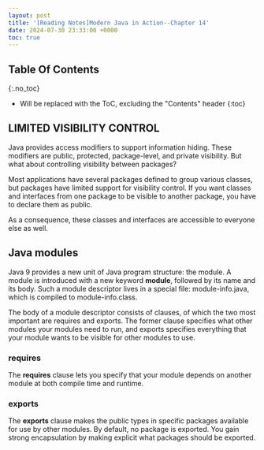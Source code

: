 ```yaml
---
layout: post
title: '[Reading Notes]Modern Java in Action--Chapter 14'
date: 2024-07-30 23:33:00 +0000
toc: true
---
```

## Table Of Contents
{:.no_toc}
* Will be replaced with the ToC, excluding the "Contents" header
{:toc}

## LIMITED VISIBILITY CONTROL
Java provides access modifiers to support information hiding. These modifiers are public, protected, package-level, and private visibility. But what about controlling visibility between packages?

Most applications have several packages defined to group various classes, but packages have limited support for visibility control. If you want classes and interfaces from one package to be visible to another package, you have to declare them as public.

As a consequence, these classes and interfaces are accessible to everyone else as well.

## Java modules
Java 9 provides a new unit of Java program structure: the module. A module is introduced with a new keyword **module**, followed by its name and its body. Such a module descriptor lives in a special file: module-info.java, which is compiled to module-info.class.

The body of a module descriptor consists of clauses, of which the two most important are requires and exports. The former clause specifies what other modules your modules need to run, and exports specifies everything that your module wants to be visible for other modules to use.

### requires
The **requires** clause lets you specify that your module depends on another module at both compile time and runtime.

### exports
The **exports** clause makes the public types in specific packages available for use by other modules. By default, no package is exported. You gain strong encapsulation by making explicit what packages should be exported.



